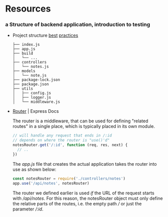 # Resources

### a Structure of backend application, introduction to testing
- Project structure [best](https://dev.to/nermineslimane/always-separate-app-and-server-files--1nc7) [practices](https://nodejsbestpractices.com/sections/projectstructre/separateexpress/)

  ```
  ├── index.js
  ├── app.js
  ├── build
  │   └── ...
  ├── controllers
  │   └── notes.js
  ├── models
  │   └── note.js
  ├── package-lock.json
  ├── package.json
  ├── utils
  │   ├── config.js
  │   ├── logger.js
  │   └── middleware.js
  ```
- [Router](https://expressjs.com/en/api.html#router) | Express Docs

  The router is a middleware, that can be used for defining "related routes" in a single place, which is typically placed in its own module.

  ```js
  // will handle any request that ends in /:id
  // depends on where the router is "use()'d"
  notesRouter.get('/:id', function (req, res, next) {
    // ..
  })
  ```
  The _app.js_ file that creates the actual application takes the router into use as shown below:

  ```js
  const notesRouter = require('./controllers/notes')
  app.use('/api/notes', notesRouter)
  ```
  The router we defined earlier is used _if_ the URL of the request starts with _/api/notes_. For this reason, the notesRouter object must only define the relative parts of the routes, i.e. the empty path _/_ or just the parameter _/:id_.
